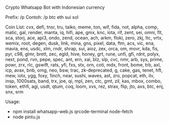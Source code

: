 Crypto Whatsapp Bot with Indonesian currency 

Prefix: /p <crypto coin> 
Contoh: /p btc eth sui sol

Coin List:
cvx, defi, tnsr, tru, taiko, meme, ton, wif, fida, not, alpha, comp, matic, gal, render, manta, iq, hifi, ape, gmx, knc, iota, rif, zent, 
sei, omni, flt, sca, storj, ace, api3, ondo, zend, ocean, ach, arkm, floki, zero, zkj, ltc, vrtx, wemix, root, degen, dusk, link, mina, gns, 
pixel, data, ftm, acs, vic, ena, mavia, ens, usdc, xlm, rndr, shrap, sui, aioz, zex, orca, om, movr, kda, fis, pyr, c98, glmr, brett, zec, egld, 
hive, honey, grt, rune, unfi, gfi, rdnt, polyx, next, pond, rvn, pepe, spec, ant, ern, xai, blz, slp, cvc, nmr, arb, sys, prime, powr, zrx, rlc, gswift, 
rats, yfi, fxs, stx, orn, coti, mdx, front, bome, trb, axl, icp, avax, bnb, omg, neo, bsw, trac, zk-deprecated, g, cake, gas, tenet, hft, mew, iotx, ygg, 
foxy, 1inch, near, sushi, waves, ast, zro, popcat, eth, ilv, insp, 1000sats, band, trx, joe, qi, mpl, zen, ctc, gmt, zil, kas, mbox, combo, token, ethfi, agi, 
usdt, qtum, coq, loom, xvs, rez, strax, flip, jto, axs, btc, enj, snx, srm

Usage:
- npm install whatsapp-web.js qrcode-terminal node-fetch
- node pintu.js
